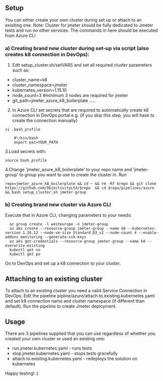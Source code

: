 
## Setup
You can either create your own cluster during set up or attach to an exisiting one.
Note: Cluster for jmeter should be fully dedicated to Jmeter tests and run no other services.
The commands in here should be executed from Azure CLI

### a) Creating brand new cluster during set-up via script (also creates k8 connection in DevOps):

1. Edit setup_cluster.sh/setVARS and set all required cluster parameters such as:
  * cluster_name=k8
  * cluster_namespace=jmeter
  * kubernetes_version=1.15.10
  * node_count=3 #minimum 3 nodes are required for jmeter
  * git_path=jmeter_azure_k8_boilerplate
  .....
2. In Azure CLI set secrets that are required to automatically create k8 connection in DevOps  portal e.g. (if you skip this step, you will have to create the connection manually)

`vi .bash_profile`

        #!/bin/bash
        export pat=YOUR_PATH

3.Load secrets with:

  `source bash_profile`

4.Change 'jmeter_azure_k8_boilerplate' to your repo name and 'jmeter-group' to group you want to use to create the cluster in. Run

`repo=jmeter_azure_k8_boilerplate && cd ~ && rm -Rf $repo && git clone  https://github.com/ObjectivityLtd/$repo  && cd $repo/pipelines/azure && bash setup_cluster.sh jmeter-group`

### b) Creating brand new cluster via Azure CLI

Execute that in Azure CLI, changing parameters to your needs:

``` 
  az group create -l westeurope -n jmeter-group 
  az aks create --resource-group jmeter-group --name k8 --kubernetes-version 1.16.12 --node-vm-size Standard_D3_v2 --node-count 4 --enable-addons monitoring --generate-ssh-keys
  az aks get-credentials --resource-group jmeter-group --name k8 --overwrite-existing
  kubectl get no
  kubectl get po
```
Go to DevOps and set up a k8 connection to your cluster.

## Attaching to an existing cluster

To attach to an existing cluster you need a valid Service Connection in DevOps.
Edit the pipeline pipline/azure/attach.to.existing.kubernetes.yaml and set k8 connection name and cluster namespace (if different than default). Run the pipeline to create Jmeter deployment.

## Usage

There are 3 pipelines supplied that you can use regardless of whether you created your own cluster or used an existing one:

* run.jmeter.kubernetes.yaml - runs tests
* stop.jmeter.kubernetes.yaml - stops tests gracefully
* attach.to.existing.kubernetes.yaml - redeploys the solution on kubernetes


Happy testing! :) 